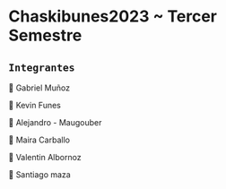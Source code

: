 # Chaskibunes2023 ~ Tercer Semestre

## `Integrantes`

:large_orange_diamond:  Gabriel Muñoz

:large_orange_diamond:  Kevin Funes  

:large_orange_diamond:  Alejandro - Maugouber

:large_orange_diamond:  Maira Carballo

:large_orange_diamond:  Valentin Albornoz

:large_orange_diamond:  Santiago maza


